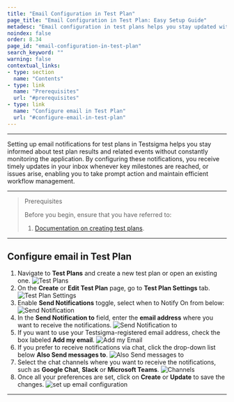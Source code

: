 ```yaml
---
title: "Email Configuration in Test Plan"
page_title: "Email Configuration in Test Plan: Easy Setup Guide"
metadesc: "Email configuration in test plans helps you stay updated with test results. Follow this simple guide to set up notifications for efficient workflow management."
noindex: false
order: 8.34
page_id: "email-configuration-in-test-plan"
search_keyword: ""
warning: false
contextual_links:
- type: section
  name: "Contents" 
- type: link
  name: "Prerequisites"
  url: "#prerequisites"  
- type: link
  name: "Configure email in Test Plan"
  url: "#configure-email-in-test-plan"
---
```


---

Setting up email notifications for test plans in Testsigma helps you stay informed about test plan results and related events without constantly monitoring the application. By configuring these notifications, you receive timely updates in your inbox whenever key milestones are reached, or issues arise, enabling you to take prompt action and maintain efficient workflow management. 

---

> <p id="prerequisites">Prerequisites</p>
>
> Before you begin, ensure that you have referred to:
> 1. [Documentation on creating test plans](https://testsigma.com/docs/test-management/test-plans/overview/).

---

## **Configure email in Test Plan**

1. Navigate to **Test Plans** and create a new test plan or open an existing one.
   ![Test Plans](https://s3.amazonaws.com/static-docs.testsigma.com/new_images/projects/test_plan/Email_configuration_1.png)
2. On the **Create** or **Edit Test Plan** page, go to **Test Plan Settings** tab.
   ![Test Plan Settings](https://s3.amazonaws.com/static-docs.testsigma.com/new_images/projects/test_plan/Email_configuration_2.png)
3. Enable **Send Notifications** toggle, select when to Notify On from below:
   ![Send Notification](https://s3.amazonaws.com/static-docs.testsigma.com/new_images/projects/test_plan/Email_configuration_3.png)
4. In the **Send Notification to** field, enter the **email address** where you want to receive the notifications.
   ![Send Notification to](https://s3.amazonaws.com/static-docs.testsigma.com/new_images/projects/test_plan/Email_configuration_4.png)
5. If you want to use your Testsigma-registered email address, check the box labeled **Add my email**.
   ![Add my Email](https://s3.amazonaws.com/static-docs.testsigma.com/new_images/projects/test_plan/Email_configuration_5.png)
6. If you prefer to receive notifications via chat, click the drop-down list below **Also Send messages to**.
   ![Also Send messages to](https://s3.amazonaws.com/static-docs.testsigma.com/new_images/projects/test_plan/Email_configuration_6.png)
7. Select the chat channels where you want to receive the notifications, such as **Google Chat**, **Slack** or **Microsoft Teams**.
   ![Channels](https://s3.amazonaws.com/static-docs.testsigma.com/new_images/projects/test_plan/Email_configuration_7.png)
8. Once all your preferences are set, click on **Create** or **Update** to save the changes. ![set up email configuration](https://s3.amazonaws.com/static-docs.testsigma.com/new_images/projects/test_plan/Email_configuration_8.png)

---